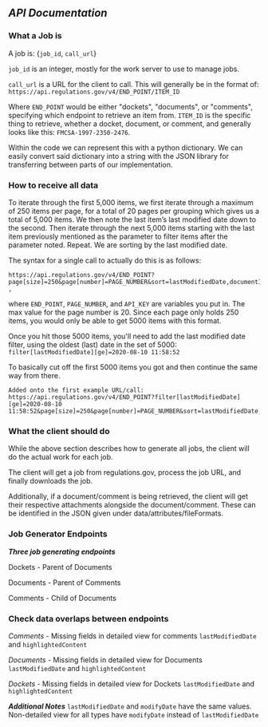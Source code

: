 ## ***API Documentation***

### **What a Job is**

A job is: {`job_id`, `call_url`}

`job_id` is an integer, mostly for the work server to use to manage jobs.

`call_url` is a URL for the client to call. This will generally be in the format of:
`https://api.regulations.gov/v4/END_POINT/ITEM_ID`

Where `END_POINT` would be either "dockets", "documents", or "comments", specifying which endpoint to retrieve an item from.
`ITEM_ID` is the specific thing to retrieve, whether a docket, document, or comment, and generally looks like this: `FMCSA-1997-2350-2476`.

Within the code we can represent this with a python dictionary. We can easily convert said dictionary into a string with the JSON library for transferring between parts of our implementation.
	
### **How to receive all data**

To iterate through the first 5,000 items, we first iterate through a maximum of 250 items per page, for a total of 20 pages per grouping which gives us a total of 5,000 items.
We then note the last item’s last modified date down to the second.
Then iterate through the next 5,000 items starting with the last item previously mentioned as the parameter to filter items after the parameter noted. Repeat. We are sorting by the last modified date.

The syntax for a single call to actually do this is as follows:
```
https://api.regulations.gov/v4/END_POINT?page[size]=250&page[number]=PAGE_NUMBER&sort=lastModifiedDate,documentId&api_key=API_KEY ,
```
where `END_POINT`, `PAGE_NUMBER`, and `API_KEY` are variables you put in. The max value for the page number is 20. Since each page only holds 250 items, you would only be able to get 5000 items with this format.

Once you hit those 5000 items, you'll need to add the last modified date filter, using the oldest (last) date in the set of 5000:
`filter[lastModifiedDate][ge]=2020-08-10 11:58:52 `

To basically cut off the first 5000 items you got and then continue the same way from there.

```
Added onto the first example URL/call:
https://api.regulations.gov/v4/END_POINT?filter[lastModifiedDate][ge]=2020-08-10 11:58:52&page[size]=250&page[number]=PAGE_NUMBER&sort=lastModifiedDate,documentId&api_key=API_KEY
```

### **What the client should do**
While the above section describes how to generate all jobs, the client will do the actual work for each job. 

The client will get a job from regulations.gov, process the job URL, and finally downloads the job.

Additionally, if a document/comment is being retrieved, the client will get their respective attachments alongside the document/comment. These can be identified in the JSON given under data/attributes/fileFormats.

### **Job Generator Endpoints**
***Three job generating endpoints***

Dockets - Parent of Documents

Documents - Parent of Comments

Comments - Child of Documents

### **Check data overlaps between endpoints**
*Comments* - Missing fields in detailed view for comments `lastModifiedDate` and `highlightedContent`

*Documents* - Missing fields in detailed view for Documents `lastModifiedDate` and `highlightedContent`

*Dockets* - Missing fields in detailed view for Dockets `lastModifiedDate` and `highlightedContent`

***Additional Notes***
`lastModifiedDate` and `modifyDate` have the same values. Non-detailed view for all types have `modifyDate` instead of `lastModifiedDate`

